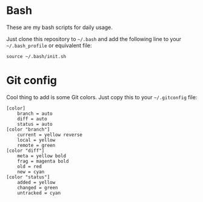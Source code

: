 # Bash

These are my bash scripts for daily usage.

Just clone this repository to `~/.bash` and
add the following line to your `~/.bash_profile`
or equivalent file:

	source ~/.bash/init.sh

# Git config

Cool thing to add is some Git colors. Just copy this to your `~/.gitconfig` file:


	[color]
		branch = auto
		diff = auto
		status = auto
	[color "branch"]
		current = yellow reverse
		local = yellow
		remote = green
	[color "diff"]
		meta = yellow bold
		frag = magenta bold
		old = red
		new = cyan
	[color "status"]
		added = yellow
		changed = green
		untracked = cyan
